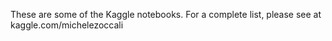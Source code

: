These are some of the Kaggle notebooks. For a complete list, please see at kaggle.com/michelezoccali
